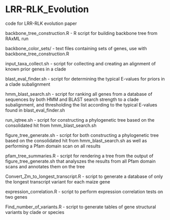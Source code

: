 # LRR-RLK_Evolution
code for LRR-RLK evolution paper

backbone_tree_construction.R - R script for building backbone tree from RAxML run

backbone_color_sets/ - text files containing sets of genes, use with backbone_tree_construction.R

input_taxa_collect.sh - script for collecting and creating an alignment of known prior genes in a clade

blast_eval_finder.sh - script for determining the typical E-values for priors in a clade subalignment

hmm_blast_search.sh - script for ranking all genes from a database of sequences by both HMM and BLAST search strength to a clade subalignment, and thresholding the list according to the typical E-values found in blast_eval_finder.sh

run_iqtree.sh - script for constructing a phylogenetic tree based on the consolidated hit from hmm_blast_search.sh

figure_tree_generate.sh - script for both constructing a phylogenetic tree based on the consolidated hit from hmm_blast_search.sh
as well as performing a Pfam domain scan on all results

pfam_tree_summaries.R - script for rendering a tree from the output of figure_tree_generate.sh that analyszes the results from all Pfam domain scans and annotates them on the tree

Convert_Zm_to_longest_transcript.R - script to generate a database of only the longest transcript variant for each maize gene

expression_correlation.R - script to perform expression correlation tests on two genes

Find_number_of_variants.R - script to generate tables of gene structural variants by clade or species

